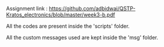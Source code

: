 Assignment link : https://github.com/adbidwai/QSTP-Kratos_electronics/blob/master/week3-b.pdf

All the codes are present inside the 'scripts' folder.

All the custom messages used are kept inside the 'msg' folder.

